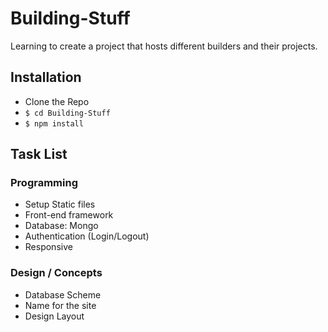 Building-Stuff
==============
Learning to create a project that hosts different builders and their projects.

## Installation

- Clone the Repo
- `$ cd Building-Stuff`
- `$ npm install`


## Task List

### Programming
- Setup Static files
- Front-end framework
- Database: Mongo
- Authentication (Login/Logout)
- Responsive

### Design / Concepts
- Database Scheme
- Name for the site
- Design Layout
